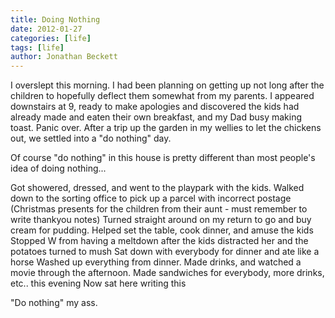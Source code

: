 ```yaml
---
title: Doing Nothing
date: 2012-01-27
categories: [life]
tags: [life]
author: Jonathan Beckett
---
```


I overslept this morning. I had been planning on getting up not long after the children to hopefully deflect them somewhat from my parents. I appeared downstairs at 9, ready to make apologies and discovered the kids had already made and eaten their own breakfast, and my Dad busy making toast. Panic over. After a trip up the garden in my wellies to let the chickens out, we settled into a "do nothing" day.

Of course "do nothing" in this house is pretty different than most people's idea of doing nothing...

Got showered, dressed, and went to the playpark with the kids. Walked down to the sorting office to pick up a parcel with incorrect postage (Christmas presents for the children from their aunt - must remember to write thankyou notes) Turned straight around on my return to go and buy cream for pudding. Helped set the table, cook dinner, and amuse the kids Stopped W from having a meltdown after the kids distracted her and the potatoes turned to mush Sat down with everybody for dinner and ate like a horse Washed up everything from dinner. Made drinks, and watched a movie through the afternoon. Made sandwiches for everybody, more drinks, etc.. this evening Now sat here writing this

"Do nothing" my ass.